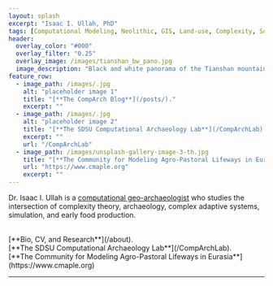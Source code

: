 ```yaml
---
layout: splash
excerpt: "Isaac I. Ullah, PhD"
tags: [Computational Modeling, Neolithic, GIS, Land-use, Complexity, Social-Environmental Systems]
header:
  overlay_color: "#000"
  overlay_filter: "0.25"
  overlay_image: /images/tianshan_bw_pano.jpg
  image_description: "Black and white panorama of the Tianshan mountains in southern Kazakhstan"
feature_row:
  - image_path: /images/.jpg
    alt: "placeholder image 1"
    title: "[**The CompArch Blog**](/posts/)."
    excerpt: ""
  - image_path: /images/.jpg
    alt: "placeholder image 2"
    title: "[**The SDSU Computational Archaeology Lab**](/CompArchLab)."
    excerpt: ""
    url: "/CompArchLab"
  - image_path: /images/unsplash-gallery-image-3-th.jpg
    title: "[**The Community for Modeling Agro-Pastoral Lifeways in Eurasia**](https://www.cmaple.org)"
    url: "https://www.cmaple.org"
    excerpt: ""
---
```

Dr. Isaac I. Ullah is a [computational geo-archaeologist](https://isaacullah.github.io/What-is-Computational-Archaeology/) who studies the intersection of complexity theory, archaeology, complex adaptive systems, simulation, and early food production. 

<br>
 [**Bio, CV, and Research**](/about).

 <br>
 [**The SDSU Computational Archaeology Lab**](/CompArchLab).
 
 <br>
 [**The Community for Modeling Agro-Pastoral Lifeways in Eurasia**](https://www.cmaple.org)

---
